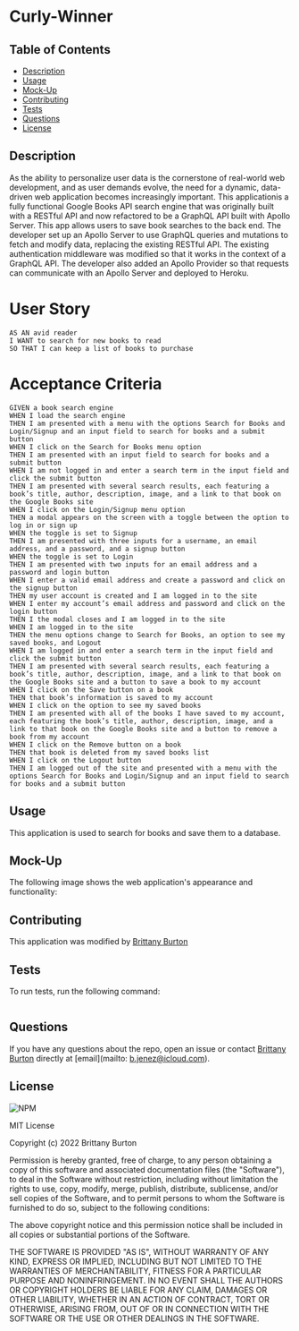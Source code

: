 # Curly-Winner

## Table of Contents

- [Description](#description)
- [Usage](#usage)
- [Mock-Up](#mock-up)
- [Contributing](#contributing)
- [Tests](#tests)
- [Questions](#questions)
- [License](#license)

## Description

As the ability to personalize user data is the cornerstone of real-world web development, and as user demands evolve, the need for a dynamic, data-driven web application becomes increasingly important. This applicationis a fully functional Google Books API search engine that was originally built with a RESTful API and now refactored to be a GraphQL API built with Apollo Server. This app allows users to save book searches to the back end. The developer set up an Apollo Server to use GraphQL queries and mutations to fetch and modify data, replacing the existing RESTful API. The existing authentication middleware was modified so that it works in the context of a GraphQL API. The developer also added an Apollo Provider so that requests can communicate with an Apollo Server and deployed to Heroku.

# User Story

```
AS AN avid reader
I WANT to search for new books to read
SO THAT I can keep a list of books to purchase
```
# Acceptance Criteria

```
GIVEN a book search engine
WHEN I load the search engine
THEN I am presented with a menu with the options Search for Books and Login/Signup and an input field to search for books and a submit button
WHEN I click on the Search for Books menu option
THEN I am presented with an input field to search for books and a submit button
WHEN I am not logged in and enter a search term in the input field and click the submit button
THEN I am presented with several search results, each featuring a book’s title, author, description, image, and a link to that book on the Google Books site
WHEN I click on the Login/Signup menu option
THEN a modal appears on the screen with a toggle between the option to log in or sign up
WHEN the toggle is set to Signup
THEN I am presented with three inputs for a username, an email address, and a password, and a signup button
WHEN the toggle is set to Login
THEN I am presented with two inputs for an email address and a password and login button
WHEN I enter a valid email address and create a password and click on the signup button
THEN my user account is created and I am logged in to the site
WHEN I enter my account’s email address and password and click on the login button
THEN I the modal closes and I am logged in to the site
WHEN I am logged in to the site
THEN the menu options change to Search for Books, an option to see my saved books, and Logout
WHEN I am logged in and enter a search term in the input field and click the submit button
THEN I am presented with several search results, each featuring a book’s title, author, description, image, and a link to that book on the Google Books site and a button to save a book to my account
WHEN I click on the Save button on a book
THEN that book’s information is saved to my account
WHEN I click on the option to see my saved books
THEN I am presented with all of the books I have saved to my account, each featuring the book’s title, author, description, image, and a link to that book on the Google Books site and a button to remove a book from my account
WHEN I click on the Remove button on a book
THEN that book is deleted from my saved books list
WHEN I click on the Logout button
THEN I am logged out of the site and presented with a menu with the options Search for Books and Login/Signup and an input field to search for books and a submit button 
```

## Usage

This application is used to search for books and save them to a database. 

## Mock-Up

The following image shows the web application's appearance and functionality:

## Contributing

This application was modified by [Brittany Burton](https://github.com/brittanyb89)

## Tests

To run tests, run the following command:

```

```

## Questions

If you have any questions about the repo, open an issue or contact [Brittany Burton](https://github.com/brittanyb89) directly at [email](mailto: b.jenez@icloud.com).

## License

![NPM](https://img.shields.io/npm/l/inquirer?style=plastic)

MIT License

Copyright (c) 2022 Brittany Burton

Permission is hereby granted, free of charge, to any person obtaining a copy of this software and associated documentation files (the "Software"), to deal in the Software without restriction, including without limitation the rights to use, copy, modify, merge, publish, distribute, sublicense, and/or sell copies of the Software, and to permit persons to whom the Software is furnished to do so, subject to the following conditions:

The above copyright notice and this permission notice shall be included in all copies or substantial portions of the Software.

THE SOFTWARE IS PROVIDED "AS IS", WITHOUT WARRANTY OF ANY KIND, EXPRESS OR IMPLIED, INCLUDING BUT NOT LIMITED TO THE WARRANTIES OF MERCHANTABILITY, FITNESS FOR A PARTICULAR PURPOSE AND NONINFRINGEMENT. IN NO EVENT SHALL THE AUTHORS OR COPYRIGHT HOLDERS BE LIABLE FOR ANY CLAIM, DAMAGES OR OTHER LIABILITY, WHETHER IN AN ACTION OF CONTRACT, TORT OR OTHERWISE, ARISING FROM, OUT OF OR IN CONNECTION WITH THE SOFTWARE OR THE USE OR OTHER DEALINGS IN THE SOFTWARE.

```

```

